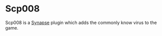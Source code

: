 ﻿# **Scp008**
Scp008 is a [Synapse](https://github.com/SynapseSL/Synapse) plugin which adds the commonly know virus to the game. 
